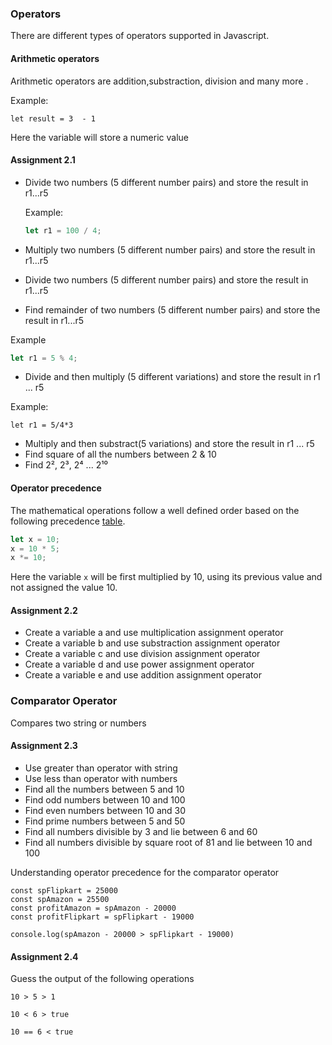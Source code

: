 ### Operators

There are different types of operators supported in Javascript.

#### Arithmetic operators

Arithmetic operators are addition,substraction, division and many more .

Example:

```
let result = 3  - 1
```

Here the variable will store a numeric value

#### Assignment 2.1

- Divide two numbers (5 different number pairs) and store the result in r1...r5

  Example:

  ```js
  let r1 = 100 / 4;
  ```

- Multiply two numbers (5 different number pairs) and store the result in r1...r5

- Divide two numbers (5 different number pairs) and store the result in r1...r5
- Find remainder of two numbers (5 different number pairs) and store the result in r1...r5

Example

```js
let r1 = 5 % 4;
```

- Divide and then multiply (5 different variations) and store the result in r1 ... r5

Example:

```
let r1 = 5/4*3
```

- Multiply and then substract(5 variations) and store the result in r1 ... r5
- Find square of all the numbers between 2 & 10
- Find 2², 2³, 2⁴ ... 2¹⁰

#### Operator precedence

The mathematical operations follow a well defined order based on the following precedence [table](https://developer.mozilla.org/en-US/docs/Web/JavaScript/Reference/Operators/Operator_Precedence#table).

```js
let x = 10;
x = 10 * 5;
x *= 10;
```

Here the variable `x` will be first multiplied by 10, using its previous value and not assigned the value 10.

#### Assignment 2.2

- Create a variable a and use multiplication assignment operator
- Create a variable b and use substraction assignment operator
- Create a variable c and use division assignment operator
- Create a variable d and use power assignment operator
- Create a variable e and use addition assignment operator

### Comparator Operator

Compares two string or numbers

#### Assignment 2.3

- Use greater than operator with string
- Use less than operator with numbers
- Find all the numbers between 5 and 10
- Find odd numbers between 10 and 100
- Find even numbers between 10 and 30
- Find prime numbers between 5 and 50
- Find all numbers divisible by 3 and lie between 6 and 60
- Find all numbers divisible by square root of 81 and lie between 10 and 100

Understanding operator precedence for the comparator operator

```
const spFlipkart = 25000
const spAmazon = 25500
const profitAmazon = spAmazon - 20000
const profitFlipkart = spFlipkart - 19000

console.log(spAmazon - 20000 > spFlipkart - 19000)
```

#### Assignment 2.4

Guess the output of the following operations

```
10 > 5 > 1
```

```
10 < 6 > true
```

```
10 == 6 < true
```
